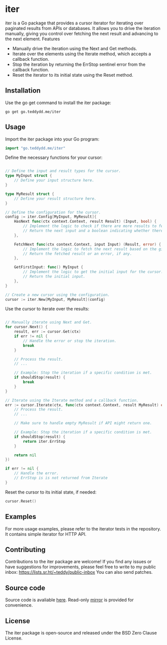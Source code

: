 # iter

iter is a Go package that provides a cursor iterator for iterating over
paginated results from APIs or databases. It allows you to drive the iteration
manually, giving you control over fetching the next result and advancing to
the next element. Features

- Manually drive the iteration using the Next and Get methods.
- Iterate over the elements using the Iterate method, which accepts a callback function.
- Stop the iteration by returning the ErrStop sentinel error from the callback function.
- Reset the iterator to its initial state using the Reset method.

## Installation

Use the go get command to install the iter package:

```
go get go.teddydd.me/iter
```

## Usage

Import the iter package into your Go program:

```go
import "go.teddydd.me/iter"
```

Define the necessary functions for your cursor:

```go

// Define the input and result types for the cursor.
type MyInput struct {
	// Define your input structure here.
}

type MyResult struct {
	// Define your result structure here.
}

// Define the configuration for the cursor.
config := iter.Config[MyInput, MyResult]{
	HasNext func(ctx context.Context, result Result) (Input, bool) {
		// Implement the logic to check if there are more results to fetch.
		// Return the next input and a boolean indicating whether there are more results.
	},

	FetchNext func(ctx context.Context, input Input) (Result, error) {
		// Implement the logic to fetch the next result based on the given input.
		// Return the fetched result or an error, if any.
	},

	GetFirstInput: func() MyInput {
		// Implement the logic to get the initial input for the cursor.
		// Return the initial input.
	},
}

// Create a new cursor using the configuration.
cursor := iter.New[MyInput, MyResult](config)
```

Use the cursor to iterate over the results:

```go

// Manually iterate using Next and Get.
for cursor.Next() {
	result, err := cursor.Get(ctx)
	if err != nil {
		// Handle the error or stop the iteration.
		break
	}

	// Process the result.
	// ...

	// Example: Stop the iteration if a specific condition is met.
	if shouldStop(result) {
		break
	}
}

// Iterate using the Iterate method and a callback function.
err := cursor.Iterate(ctx, func(ctx context.Context, result MyResult) error {
	// Process the result.
	// ...

	// Make sure to handle empty MyResult if API might return one.

	// Example: Stop the iteration if a specific condition is met.
	if shouldStop(result) {
		return iter.ErrStop
	}

	return nil
})

if err != nil {
	// Handle the error.
	// ErrStop is is not returned from Iterate
}
```

Reset the cursor to its initial state, if needed:

```go
cursor.Reset()
```

## Examples

For more usage examples, please refer to the iterator tests in the
repository. It contains simple iterator for HTTP API.

## Contributing

Contributions to the iter package are welcome! If you find any issues or have
suggestions for improvements, please feel free to write to my public inbox:
https://lists.sr.ht/~teddy/public-inbox You can also send patches.

## Source code

Source code is avaliable [here](https://git.sr.ht/~teddy/iter/). Read-only
[mirror](https://github.com/TeddyDD/iter) is provided for convenience.

## License

The iter package is open-source and released under the BSD Zero Clause License.
